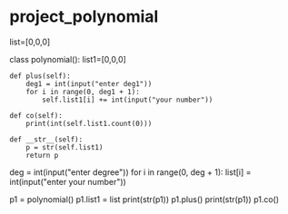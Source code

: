 # project_polynomial

list=[0,0,0]

class polynomial():
    list1=[0,0,0]

    def plus(self):
        deg1 = int(input("enter deg1"))
        for i in range(0, deg1 + 1):
            self.list1[i] += int(input("your number"))

    def co(self):
        print(int(self.list1.count(0)))

    def __str__(self):
        p = str(self.list1)
        return p


deg = int(input("enter degree"))
for i in range(0, deg + 1):
    list[i] = int(input("enter your number"))

p1 = polynomial()
p1.list1 = list
print(str(p1))
p1.plus()
print(str(p1))
p1.co()
